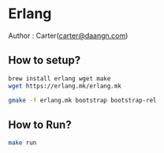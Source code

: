 # Erlang
Author : Carter(carter@daangn.com)

## How to setup?
```bash
brew install erlang wget make
wget https://erlang.mk/erlang.mk
```

```bash
gmake -f erlang.mk bootstrap bootstrap-rel
```

## How to Run?
```bash
make run
```